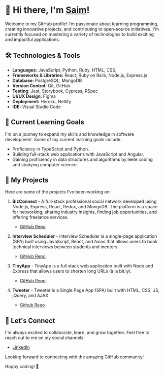 # 👋 Hi there, I'm [Saim](https://github.com/x-saim)!

<!---![Profile Banner](https://your-image-url.com/banner.png)--->

Welcome to my GitHub profile! I'm passionate about learning programming, creating innovative projects, and contributing to open-source initiatives. I'm currently focused on mastering a variety of technologies to build exciting and impactful applications.

## 🛠️ Technologies & Tools

- **Languages:** JavaScript, Python, Ruby, HTML, CSS, 
- **Frameworks & Libraries:** React, Ruby on Rails, Node.js, Express.js
- **Database:** PostgreSQL, MongoDB
- **Version Control:** Git, GitHub
- **Testing:** Jest, Storybook, Cypress, RSpec
- **UI/UX Design:** Figma
- **Deployment:** Heroku, Netlify
- **IDE:** Visual Studio Code

## 🌱 Current Learning Goals

I'm on a journey to expand my skills and knowledge in software development. Some of my current learning goals include:

- Proficiency in TypeScript and Python.
- Building full-stack web applications with JavaScript and Angular.
- Gaining proficiency in data structures and algorithms by leete coding and studying computer science.

## 🔭 My Projects

Here are some of the projects I've been working on:

1. **BizConnect** - A full-stack professional social network developed using Node.js, Express, React, Redux, and MongoDB. The platform is a space for networking, sharing industry insights, finding job opportunities, and offering freelance services.
   - [GitHub Repo](https://github.com/x-saim/bizconnect)

2. **Interview Scheduler** - Interview Scheduler is a single-page application (SPA) built using JavaScript, React, and Axios that allows users to book technical interviews between students and mentors.
   - [GitHub Repo](https://github.com/x-saim/scheduler)

3. **TinyApp** - TinyApp is a full stack web application built with Node and Express that allows users to shorten long URLs (à la bit.ly).
   - [GitHub Repo](https://github.com/x-saim/tinyapp)

4. **Tweeter** - Tweeter is a Single Page App (SPA) built with HTML, CSS, JS, jQuery, and AJAX.
   - [Github Repo](https://github.com/x-saim/tweeter)

## 🤝 Let's Connect

I'm always excited to collaborate, learn, and grow together. Feel free to reach out to me on my social channels:

- [LinkedIn](https://www.linkedin.com/in/saimamir/)

Looking forward to connecting with the amazing GitHub community!

Happy coding! 🚀


<!---
x-saim/x-saim is a ✨ special ✨ repository because its `README.md` (this file) appears on your GitHub profile.
You can click the Preview link to take a look at your changes.
--->

